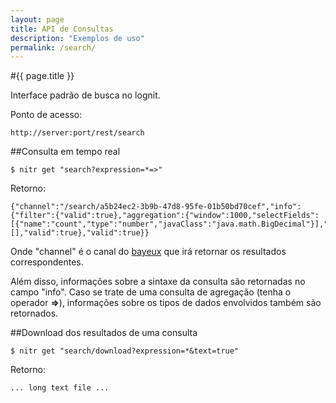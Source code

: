 ```yaml
---
layout: page
title: API de Consultas
description: "Exemplos de uso"
permalink: /search/
---
```

#{{ page.title }}

Interface padrão de busca no lognit.

Ponto de acesso:

    http://server:port/rest/search

##Consulta em tempo real

    $ nitr get "search?expression=*=>"

Retorno:

    {"channel":"/search/a5b24ec2-3b9b-47d8-95fe-01b50bd70cef","info":{"filter":{"valid":true},"aggregation":{"window":1000,"selectFields":[{"name":"count","type":"number","javaClass":"java.math.BigDecimal"}],"groupFields":[],"valid":true},"valid":true}}

Onde "channel" é o canal do [bayeux](http://svn.cometd.com/trunk/bayeux/bayeux.html) que irá retornar os resultados correspondentes.

Além disso, informações sobre a sintaxe da consulta são retornadas no campo "info". Caso se trate de uma consulta de agregação
(tenha o operador **=>**), informações sobre os tipos de dados envolvidos também são retornados.

##Download dos resultados de uma consulta

    $ nitr get "search/download?expression=*&text=true"

Retorno:

    ... long text file ...

